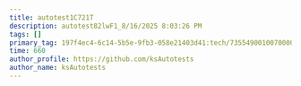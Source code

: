 ```yaml
---
title: autotest1C721T
description: autotest82lwF1_8/16/2025 8:03:26 PM
tags: []
primary_tag: 197f4ec4-6c14-5b5e-9fb3-058e21403d41:tech/73554900100700000996/67838200100800006287
time: 660
author_profile: https://github.com/ksAutotests
author_name: ksAutotests
---
```

